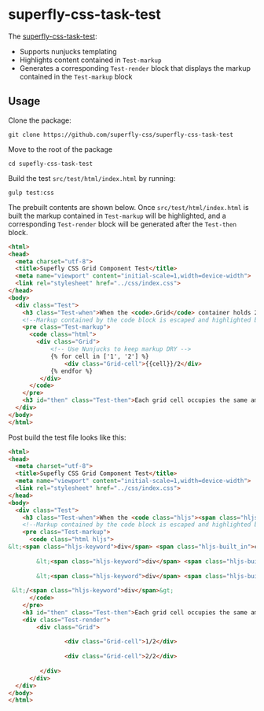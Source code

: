 # superfly-css-task-test

The [superfly-css-task-test](https://github.com/superfly-css/superfly-css-task-test):
- Supports nunjucks templating
- Highlights content contained in `Test-markup`
- Generates a corresponding `Test-render` block that displays the markup contained in the `Test-markup` block

## Usage

Clone the package:
``` console
git clone https://github.com/superfly-css/superfly-css-task-test
```

Move to the root of the package
``` console
cd supefly-css-task-test
```

Build the test `src/test/html/index.html` by running:
``` console
gulp test:css
```
The prebuilt contents are shown below.  Once `src/test/html/index.html` is built the markup contained in `Test-markup` will be highlighted, and a corresponding `Test-render` block will be generated after the `Test-then` block. 

```html
<html>
<head>
  <meta charset="utf-8">
  <title>Supefly CSS Grid Component Test</title>
  <meta name="viewport" content="initial-scale=1,width=device-width">
  <link rel="stylesheet" href="../css/index.css">
</head>
<body>
  <div class="Test">
    <h3 class="Test-when">When the <code>.Grid</code> container holds 2 <code>.Grid-cell</code> instances:</h3>
    <!--Markup contained by the code block is escaped and highlighted by gulp-highlight-->
    <pre class="Test-markup">
      <code class="html">
        <div class="Grid">
            <!-- Use Nunjucks to keep markup DRY -->
            {% for cell in ['1', '2'] %}
                <div class="Grid-cell">{{cell}}/2</div>
            {% endfor %}
         </div>
      </code>
    </pre>
    <h3 id="then" class="Test-then">Each grid cell occupies the same amount of space witin the grid container row.</h3>
  </div>
</body>
</html>
```
Post build the test file looks like this:

```html
<html>
<head>
  <meta charset="utf-8">
  <title>Supefly CSS Grid Component Test</title>
  <meta name="viewport" content="initial-scale=1,width=device-width">
  <link rel="stylesheet" href="../css/index.css">
</head>
<body>
  <div class="Test">
    <h3 class="Test-when">When the <code class="hljs"><span class="hljs-title">.Grid</span></code> container holds 2 <code class="hljs"><span class="hljs-title">.Grid-cell</span></code> instances:</h3>
    <!--Markup contained by the code block is escaped and highlighted by gulp-highlight-->
    <pre class="Test-markup">
      <code class="html hljs">
&lt;<span class="hljs-keyword">div</span> <span class="hljs-built_in">class</span>=<span class="hljs-string">"Grid"</span>&gt;
    
        &lt;<span class="hljs-keyword">div</span> <span class="hljs-built_in">class</span>=<span class="hljs-string">"Grid-cell"</span>&gt;<span class="hljs-number">1</span>/<span class="hljs-number">2</span>&lt;/<span class="hljs-keyword">div</span>&gt;
    
        &lt;<span class="hljs-keyword">div</span> <span class="hljs-built_in">class</span>=<span class="hljs-string">"Grid-cell"</span>&gt;<span class="hljs-number">2</span>/<span class="hljs-number">2</span>&lt;/<span class="hljs-keyword">div</span>&gt;
    
 &lt;/<span class="hljs-keyword">div</span>&gt;
      </code>
    </pre>
    <h3 id="then" class="Test-then">Each grid cell occupies the same amount of space witin the grid container row.</h3>
    <div class="Test-render">
        <div class="Grid">
            
                <div class="Grid-cell">1/2</div>
            
                <div class="Grid-cell">2/2</div>
            
         </div>
      </div>
  </div>
</body>
</html>
```
